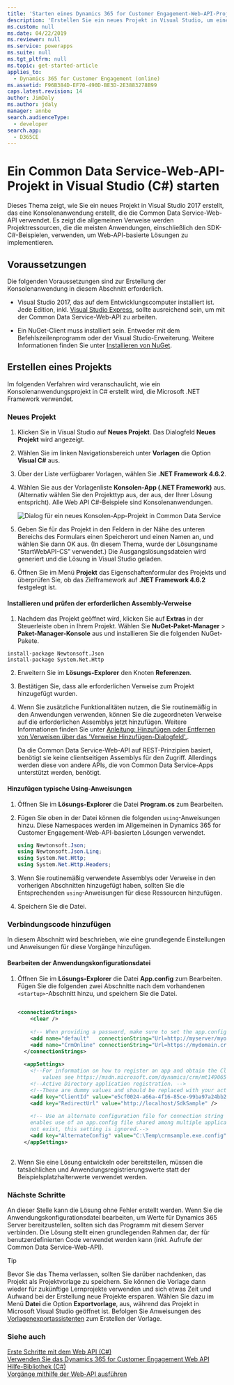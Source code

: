 ```yaml
---
title: 'Starten eines Dynamics 365 for Customer Engagement-Web-API-Projekts in Visual Studio (C#) (Common Data Service) | MicrosoftDocs'
description: 'Erstellen Sie ein neues Projekt in Visual Studio, um eine Konsolenanwendung zu unterstützen, die Common Data Service-Web-API verwendet'
ms.custom: null
ms.date: 04/22/2019
ms.reviewer: null
ms.service: powerapps
ms.suite: null
ms.tgt_pltfrm: null
ms.topic: get-started-article
applies_to:
  - Dynamics 365 for Customer Engagement (online)
ms.assetid: F96B384D-EF70-490D-BE3D-2E3883278B99
caps.latest.revision: 14
author: JimDaly
ms.author: jdaly
manager: annbe
search.audienceType:
  - developer
search.app:
  - D365CE
---
```

# <a name="start-a-common-data-service-web-api-project-in-visual-studio-c"></a>Ein Common Data Service-Web-API-Projekt in Visual Studio (C#) starten

Dieses Thema zeigt, wie Sie ein neues Projekt in Visual Studio 2017 erstellt, das eine Konsolenanwendung erstellt, die die Common Data Service-Web-API verwendet. Es zeigt die allgemeinen Verweise werden Projektressourcen, die die meisten Anwendungen, einschließlich den SDK-C#-Beispielen, verwenden, um Web-API-basierte Lösungen zu implementieren.  
  
<a name="bkmk_prerequisites"></a>   
## <a name="prerequisites"></a>Voraussetzungen  
 Die folgenden Voraussetzungen sind zur Erstellung der Konsolenanwendung in diesem Abschnitt erforderlich.  
  
- Visual Studio 2017, das auf dem Entwicklungscomputer installiert ist. Jede Edition, inkl. [Visual Studio Express](https://www.visualstudio.com/products/visual-studio-express-vs.aspx), sollte ausreichend sein, um mit der Common Data Service-Web-API zu arbeiten.
  
- Ein NuGet-Client muss installiert sein. Entweder mit dem Befehlszeilenprogramm oder der Visual Studio-Erweiterung. Weitere Informationen finden Sie unter [Installieren von NuGet](https://docs.nuget.org/consume/installing-nuget).  
  
<a name="bkmk_createProject"></a>   

## <a name="create-a-project"></a>Erstellen eines Projekts  
Im folgenden Verfahren wird veranschaulicht, wie ein Konsolenanwendungsprojekt in C# erstellt wird, die Microsoft .NET Framework verwendet.
  
<a name="bkmk_newProject"></a> 

### <a name="new-project"></a>Neues Projekt  
  
1. Klicken Sie in Visual Studio auf **Neues Projekt**. Das Dialogfeld **Neues Projekt** wird angezeigt.  
  
2. Wählen Sie im linken Navigationsbereich unter **Vorlagen** die Option **Visual C#** aus.  
  
3. Über der Liste verfügbarer Vorlagen, wählen Sie **.NET Framework 4.6.2**.  
  
4. Wählen Sie aus der Vorlagenliste **Konsolen-App (.NET Framework)** aus. (Alternativ wählen Sie den Projekttyp aus, der aus, der Ihrer Lösung entspricht). Alle Web API C#-Beispiele sind Konsolenanwendungen.  
  
   ![Dialog für ein neues Konsolen-App-Projekt in Common Data Service](media/new-project.PNG "Dialog für ein neues Konsolen-App-Projekt in Common Data Service")  
  
5. Geben Sie für das Projekt in den Feldern in der Nähe des unteren Bereichs des Formulars einen Speicherort und einen Namen an, und wählen Sie dann OK aus. (In diesem Thema, wurde der Lösungsname “StartWebAPI-CS” verwendet.) Die Ausgangslösungsdateien wird generiert und die Lösung in Visual Studio geladen.  
  
6. Öffnen Sie im Menü **Projekt** das Eigenschaftenformular des Projekts und überprüfen Sie, ob das Zielframework auf **.NET Framework 4.6.2** festgelegt ist.  
  
#### <a name="install-and-verify-the-required-assembly-references"></a>Installieren und prüfen der erforderlichen Assembly-Verweise  

1. Nachdem das Projekt geöffnet wird, klicken Sie auf **Extras** in der Steuerleiste oben in Ihrem Projekt. Wählen Sie **NuGet-Paket-Manager** > **Paket-Manager-Konsole** aus und installieren Sie die folgenden NuGet-Pakete.

```
install-package Newtonsoft.Json
install-package System.Net.Http
```
2. Erweitern Sie im **Lösungs-Explorer** den Knoten **Referenzen**.  
  
3. Bestätigen Sie, dass alle erforderlichen Verweise zum Projekt hinzugefügt wurden.  
  
4. Wenn Sie zusätzliche Funktionalitäten nutzen, die Sie routinemäßig in den Anwendungen verwenden, können Sie die zugeordneten Verweise auf die erforderlichen Assemblys jetzt hinzufügen. Weitere Informationen finden Sie unter [Anleitung: Hinzufügen oder Entfernen von Verweisen über das 'Verweise Hinzufügen-Dialogfeld'.](https://msdn.microsoft.com/library/wkze6zky.aspx).  
  
   Da die Common Data Service-Web-API auf REST-Prinzipien basiert, benötigt sie keine clientseitigen Assemblys für den Zugriff.  Allerdings werden diese von andere APIs, die von Common Data Service-Apps unterstützt werden, benötigt.
  
#### <a name="add-typical-using-statements"></a>Hinzufügen typische Using-Anweisungen  
  
1.  Öffnen Sie im **Lösungs-Explorer** die Datei **Program.cs** zum Bearbeiten.  
  
2.  Fügen Sie oben in der Datei können die folgenden `using`-Anweisungen hinzu. Diese Namespaces werden im Allgemeinen in Dynamics 365 for Customer Engagement-Web-API-basierten Lösungen verwendet.  
  
    ```csharp
    using Newtonsoft.Json;  
    using Newtonsoft.Json.Linq;  
    using System.Net.Http;  
    using System.Net.Http.Headers;
    ```  
  
3.  Wenn Sie routinemäßig verwendete Assemblys oder Verweise in den vorherigen Abschnitten hinzugefügt haben, sollten Sie die Entsprechenden `using`-Anweisungen für diese Ressourcen hinzufügen.  
  
4.  Speichern Sie die Datei.  
  
<a name="bkmk_addConnectionCode"></a>
 
### <a name="add-connection-code"></a>Verbindungscode hinzufügen

In diesem Abschnitt wird beschrieben, wie eine grundlegende Einstellungen und Anweisungen für diese Vorgänge hinzufügen.  
  
#### <a name="edit-the-application-configuration-file"></a>Bearbeiten der Anwendungskonfigurationsdatei
  
1.  Öffnen Sie im **Lösungs-Explorer** die Datei **App.config** zum Bearbeiten.  Fügen Sie die folgenden zwei Abschnitte nach dem vorhandenen `<startup>`-Abschnitt hinzu, und speichern Sie die Datei.  
  
    ```xml  
  
    <connectionStrings>  
        <clear />  
  
        <!-- When providing a password, make sure to set the app.config file's security so that only you can read it. -->  
        <add name="default"   connectionString="Url=http://myserver/myorg/; Username=name; Password=password; Domain=domain" />  
        <add name="CrmOnline" connectionString="Url=https://mydomain.crm.dynamics.com/; Username=someone@mydomain.onmicrosoft.com; Password=password" />  
      </connectionStrings>  
  
      <appSettings>  
        <!--For information on how to register an app and obtain the ClientId and RedirectUrl  
            values see https://msdn.microsoft.com/dynamics/crm/mt149065 -->  
        <!--Active Directory application registration. -->  
        <!--These are dummy values and should be replaced with your actual app registration values.-->  
        <add key="ClientId" value="e5cf0024-a66a-4f16-85ce-99ba97a24bb2" />  
        <add key="RedirectUrl" value="http://localhost/SdkSample" />  
  
        <!-- Use an alternate configuration file for connection string and setting values. This optional setting  
        enables use of an app.config file shared among multiple applications. If the specified file does  
        not exist, this setting is ignored.-->  
        <add key="AlternateConfig" value="C:\Temp\crmsample.exe.config"/>  
      </appSettings>  
  
    ```  
  
2.  Wenn Sie eine Lösung entwickeln oder bereitstellen, müssen die tatsächlichen und Anwendungsregistrierungswerte statt der Beispielsplatzhalterwerte verwendet werden.  
  
### <a name="next-steps"></a>Nächste Schritte

 An dieser Stelle kann die Lösung ohne Fehler erstellt werden. Wenn Sie die Anwendungskonfigurationsdatei bearbeiten, um Werte für Dynamics 365 Server bereitzustellen, sollten sich das Programm mit diesem Server verbinden. Die Lösung stellt einen grundlegenden Rahmen dar, der für benutzerdefinierten Code verwendet werden kann (inkl. Aufrufe der Common Data Service-Web-API).  
  
> [!TIP]
>  Bevor Sie das Thema verlassen, sollten Sie darüber nachdenken, das Projekt als Projektvorlage zu speichern. Sie können die Vorlage dann wieder für zukünftige Lernprojekte verwenden und sich etwas Zeit und Aufwand bei der Erstellung neue Projekte ersparen. Wählen Sie dazu im Menü **Datei** die Option **Exportvorlage**, aus, während das Projekt in Microsoft Visual Studio geöffnet ist. Befolgen Sie Anweisungen des [Vorlagenexportassistenten](https://msdn.microsoft.com/library/xkh1wxd8.aspx) zum Erstellen der Vorlage.  
  
### <a name="see-also"></a>Siehe auch

 [Erste Schritte mit dem Web API (C#)](get-started-dynamics-365-web-api-csharp.md)   
 [Verwenden Sie das Dynamics 365 for Customer Engagement Web API Hilfe-Bibliothek (C#)](use-microsoft-dynamics-365-web-api-helper-library-csharp.md)   
 [Vorgänge mithilfe der Web-API ausführen](perform-operations-web-api.md)